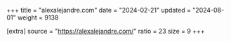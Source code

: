 +++
title = "alexalejandre.com"
date = "2024-02-21"
updated = "2024-08-01"
weight = 9138

[extra]
source = "https://alexalejandre.com/"
ratio = 23
size = 9
+++
